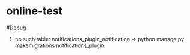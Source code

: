 # online-test


#Debug
1. no such table: notifications_plugin_notification
-> python manage.py makemigrations notifications_plugin
